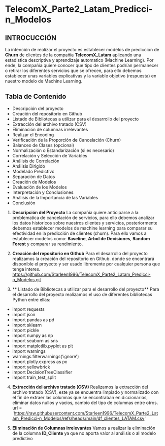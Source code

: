 # TelecomX_Parte2_Latam_Predicci-n_Modelos

## INTROCUCCIÓN
La intención de realizar el proyecto es establecer modelos de predicción de **Churn** de clientes de la compañia **TelecomX_Latam** aplicando una estadistica descriptiva y aprendizaje automatico (Machine Learning). Por ende,  la compañia quiere conocer que tipo de clientes podrían permanecer o retirar los diferentes servicios que se ofrecen, para ello debemos establecer unas variables explicativas y la variable objetivo (respuesta) en nuestro modelo de Machine Learning. 

## Tabla de Contenido
* Descripción del proyecto
* Creación del repositorio en Github
* Listado de Bibliotecas a utilizar para el desarrollo del proyecto
* Extracción del archivo tratado (CSV)
* Eliminación de columnas irrelevantes
* Realizar el Encoding
* Verificación de la Proporción de Cancelación (Churn)
* Balanceo de Clases (opcional)
* Normalización o Estandarización (si es necesario)
* Correlación y Selección de Variables
* Análisis de Correlación
* Análisis Dirigido
* Modelado Predictivo
* Separación de Datos
* Creación de Modelos
* Evaluación de los Modelos
* Interpretación y Conclusiones
* Análisis de la Importancia de las Variables
* Conclusión

1. **Descripción del Proyecto**
La compañia quiere anticiparse a la problematica de cancelación de servicios, para ello debemos analizar los datos historicos sobre nuestros clientes y servicios, posteriormente debemos establecer modelos de machine learning  para comparar su efectividad en la predicción de clientes (churn). Para ello vamos a establecer modelos como: **Baseline**, **Arbol de Decisiones**, **Random Forest** y comparar su rendimiento.

2. **Creación del repositorio en Github**
Para el desarrollo del proyecto realizamos la creación del repositorio en Github. donde se encontrará disponible el proyecto y ser usado libremente por cualquier persona que tenga interes. https://github.com/Starleen1996/TelecomX_Parte2_Latam_Predicci-n_Modelos.git

3. ** Listado de Bibliotecas a utilizar para el desarrollo del proyecto**
Para el desarrollo del proyecto realizamos el uso de diferentes bibliotecas Python entre ellas:
* import requests
* import json
* import pandas as pd
* import sklearn
* import pickle
* import numpy as np
* import seaborn as sns
* import matplotlib.pyplot as plt
* import warnings
* warnings.filterwarnings('ignore')
* import plotly.express as px
* import yellowbrick
* import DecisionTreeClassifier
* import train_test_split

4. **Extracción del archivo tratado (CSV)**
Realizamos la extracción del archivo tratado (CSV), este ya se encuentra limpiado y normalizado con el fin de extraer las columnas que se encontraban en diccionarios, eliminar datos nullos y vacios, cambio del tipo de columnas entre otros.
url = 'https://raw.githubusercontent.com/Starleen1996/TelecomX_Parte2_Latam_Predicci-n_Modelos/refs/heads/main/df_clientes_LATAM.csv'

5. **Eliminación de Columnas irrelevantes**
Vamos a realizar la eliminación de la columna **ID_Cliente** ya que no aporta valor al análisis o al modelo predictivo
